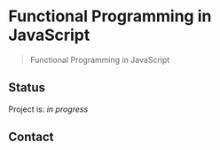 # Functional Programming  in JavaScript

> Functional Programming in JavaScript


## Status

Project is: _in progress_

## Contact


